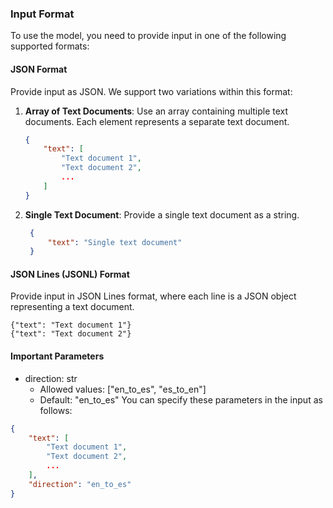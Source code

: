 ### Input Format

To use the model, you need to provide input in one of the following supported formats:

#### JSON Format

Provide input as JSON. We support two variations within this format:

1. **Array of Text Documents**: 
   Use an array containing multiple text documents. Each element represents a separate text document.

   ```json
   {
       "text": [
           "Text document 1",
           "Text document 2",
           ...
       ]
   }

    ```

2. **Single Text Document**:
   Provide a single text document as a string.


   ```json
    {
        "text": "Single text document"
    }
   ```

#### JSON Lines (JSONL) Format

Provide input in JSON Lines format, where each line is a JSON object representing a text document.

```
{"text": "Text document 1"}
{"text": "Text document 2"}
```
#### Important Parameters
- direction: str
   - Allowed values: ["en_to_es", "es_to_en"]
   - Default: "en_to_es"
You can specify these parameters in the input as follows:
```json
{
    "text": [
        "Text document 1",
        "Text document 2",
        ...
    ],
    "direction": "en_to_es"
}
```